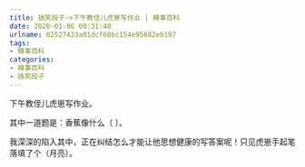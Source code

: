```yaml
---
title: 搞笑段子->下午教侄儿虎崽写作业 | 糗事百科
date: 2020-01-06 00:31:40
urlname: 02527423a01dcf60bc154e95682eb197
tags: 
- 糗事百科
categories:
- 糗事百科
- 搞笑段子
---
```

下午教侄儿虎崽写作业。

其中一道题是：香蕉像什么（       ）。

我深深的陷入其中，正在纠结怎么才能让他思想健康的写答案呢！只见虎崽手起笔落填了个（月亮）。


